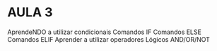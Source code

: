 # AULA 3

AprendeNDO a utilizar condicionais
Comandos IF
Comandos ELSE
Comandos ELIF
Aprender a utilizar operadores Lógicos
AND/OR/NOT
